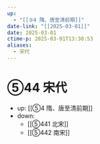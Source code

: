 ```yaml
---
up:
  - "[[⑤4 隋、唐至清前期]]"
date-link: "[[2025-03-01]]"
date: 2025-03-01
ctime-p: 2025-03-01T13:30:53
aliases:
  - 宋代
---
```


# ⑤44 宋代

- up: [[⑤4 隋、唐至清前期]]
- down:	
	- [[⑤441 北宋]]
	- [[⑤442 南宋]]
	
